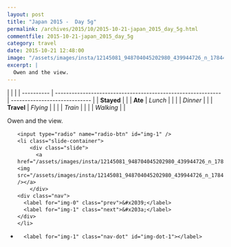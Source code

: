 ```yaml
---
layout: post
title: "Japan 2015 -  Day 5g"
permalink: /archives/2015/10/2015-10-21-japan_2015_day_5g.html
commentfile: 2015-10-21-japan_2015_day_5g
category: travel
date: 2015-10-21 12:48:00
image: "/assets/images/insta/12145081_948704045202980_439944726_n_17844895885047535.jpg"
excerpt: |
  Owen and the view.
---
```


|            |                                                              |
| ---------- | ------------------------------------------------------------ | ----------------------------- |
| **Stayed** |  |
| **Ate**    | _Lunch_                                                      |          |
|            | _Dinner_                                                     |          |
| **Travel** | _Flying_                                                     |          |
|            | _Train_                                                      |          |
|            | _Walking_                                                    |          |


Owen and the view.


<ul class="slides">

    <input type="radio" name="radio-btn" id="img-1" />
    <li class="slide-container">
        <div class="slide">
          <a href="/assets/images/insta/12145081_948704045202980_439944726_n_17844895885047535.jpg"><img src="/assets/images/insta/12145081_948704045202980_439944726_n_17844895885047535.jpg" /></a>
        </div>
    <div class="nav">
      <label for="img-0" class="prev">&#x2039;</label>
      <label for="img-1" class="next">&#x203a;</label>
    </div>
    </li>
			
<li class="nav-dots">

      <label for="img-1" class="nav-dot" id="img-dot-1"></label>

</li>
</ul>        
             

		
